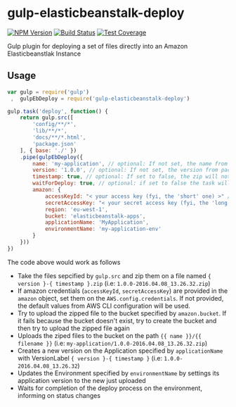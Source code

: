 # gulp-elasticbeanstalk-deploy

  [![NPM Version][npm-image]][npm-url]
  [![Build Status][travis-image]][travis-url]
  [![Test Coverage][coveralls-image]][coveralls-url]

Gulp plugin for deploying a set of files directly into an Amazon Elasticbeanstlak Instance

## Usage
```js
var gulp = require('gulp')
 ,  gulpEbDeploy = require('gulp-elasticbeanstalk-deploy')

gulp.task('deploy', function() {
    return gulp.src([
        'config/**/*',
        'lib/**/*',
        'docs/**/*.html',
        'package.json'
    ], { base: './' })
    .pipe(gulpEbDeploy({
        name: 'my-application', // optional: If not set, the name from package.json will be used
        version: '1.0.0', // optional: If not set, the version from package.json will be used
        timestamp: true, // optional: If set to false, the zip will not have a timestamp
        waitForDeploy: true, // optional: if set to false the task will end as soon as it starts deploying
        amazon: {
            accessKeyId: "< your access key (fyi, the 'short' one) >" // optional,
            secretAccessKey: "< your secret access key (fyi, the 'long' one) >" // optional,
            region: 'eu-west-1',
            bucket: 'elasticbeanstalk-apps',
            applicationName: 'MyApplication',
            environmentName: 'my-application-env'
        }
    }))
})
```

The code above would work as follows
* Take the files sepcified by `gulp.src` and zip them on a file named `{ version }-{ timestamp }.zip` (i.e: `1.0.0-2016.04.08_13.26.32.zip`)
* If amazon credentials (`accessKeyId`, `secretAccessKey`) are provided in the `amazon` object, set them on the `AWS.config.credentials`. If not provided, the default values from AWS CLI configuration will be used.
* Try to upload the zipped file to the bucket specified by `amazon.bucket`. If it fails because the bucket doesn't exist, try to create the bucket and then try to upload the zipped file again
* Uploads the ziped files to the bucket on the path `{{ name }}/{{ filename }}` (i.e: `my-application/1.0.0-2016.04.08_13.26.32.zip`)
* Creates a new version on the Application specified by `applicationName` with VersionLabel `{ version }-{ timestamp }` (i.e: `1.0.0-2016.04.08_13.26.32`)
* Updates the Environment specified by `environmentName` by settings its application version to the new just uploaded
* Waits for completion of the deploy process on the environment, informing on status changes


[npm-image]: https://img.shields.io/npm/v/gulp-elasticbeanstalk-deploy.svg
[npm-url]: https://npmjs.org/package/gulp-elasticbeanstalk-deploy
[travis-image]: https://img.shields.io/travis/Upplication/gulp-elasticbeanstalk-deploy/master.svg
[travis-url]:  https://travis-ci.org/Upplication/gulp-elasticbeanstalk-deploy
[coveralls-image]: https://img.shields.io/coveralls/Upplication/gulp-elasticbeanstalk-deploy/master.svg
[coveralls-url]: https://coveralls.io/r/Upplication/gulp-elasticbeanstalk-deploy?branch=master
